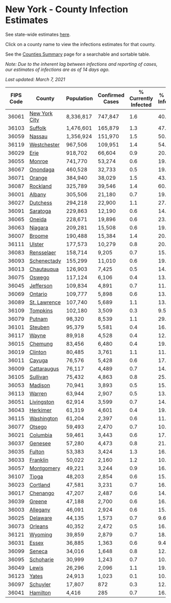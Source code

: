 # New York - County Infection Estimates

See state-wide estimates [here](/infections/us-ny).

Click on a county name to view the infections estimates for that county.

See the [Counties Summary](/infections/summary-counties) page for a searchable and sortable table.

*Note: Due to the inherent lag between infections and reporting of cases, our estimates of infections are as of 14 days ago.*

*Last updated: March 7, 2021*

|   FIPS Code |                         County |   Population |   Confirmed Cases |   % Currently Infected |   % Total Infected |
|-------------|--------------------------------|--------------|-------------------|------------------------|--------------------|
|       36061 | [New York City](new-york-city) |    8,336,817 |           747,847 |                    1.6 |               40.0 |
|       36103 |             [Suffolk](suffolk) |    1,476,601 |           165,879 |                    1.3 |               47.1 |
|       36059 |               [Nassau](nassau) |    1,356,924 |           151,970 |                    1.5 |               50.2 |
|       36119 |     [Westchester](westchester) |      967,506 |           109,951 |                    1.4 |               54.3 |
|       36029 |                   [Erie](erie) |      918,702 |            66,604 |                    0.9 |               20.7 |
|       36055 |               [Monroe](monroe) |      741,770 |            53,274 |                    0.6 |               19.3 |
|       36067 |           [Onondaga](onondaga) |      460,528 |            32,733 |                    0.5 |               19.2 |
|       36071 |               [Orange](orange) |      384,940 |            38,029 |                    1.5 |               43.1 |
|       36087 |           [Rockland](rockland) |      325,789 |            39,546 |                    1.4 |               60.9 |
|       36001 |               [Albany](albany) |      305,506 |            21,180 |                    0.7 |               19.9 |
|       36027 |           [Dutchess](dutchess) |      294,218 |            22,900 |                    1.1 |               27.5 |
|       36091 |           [Saratoga](saratoga) |      229,863 |            12,190 |                    0.6 |               14.1 |
|       36065 |               [Oneida](oneida) |      228,671 |            19,896 |                    0.6 |               23.1 |
|       36063 |             [Niagara](niagara) |      209,281 |            15,508 |                    0.6 |               19.9 |
|       36007 |               [Broome](broome) |      190,488 |            15,384 |                    1.4 |               20.4 |
|       36111 |               [Ulster](ulster) |      177,573 |            10,279 |                    0.8 |               20.0 |
|       36083 |       [Rensselaer](rensselaer) |      158,714 |             9,205 |                    0.7 |               15.5 |
|       36093 |     [Schenectady](schenectady) |      155,299 |            11,010 |                    0.6 |               19.7 |
|       36013 |       [Chautauqua](chautauqua) |      126,903 |             7,425 |                    0.5 |               14.3 |
|       36075 |               [Oswego](oswego) |      117,124 |             6,106 |                    0.4 |               13.0 |
|       36045 |         [Jefferson](jefferson) |      109,834 |             4,891 |                    0.7 |               11.1 |
|       36069 |             [Ontario](ontario) |      109,777 |             5,898 |                    0.6 |               13.8 |
|       36089 |   [St. Lawrence](st.-lawrence) |      107,740 |             5,689 |                    1.1 |               13.7 |
|       36109 |           [Tompkins](tompkins) |      102,180 |             3,509 |                    0.3 |                9.5 |
|       36079 |               [Putnam](putnam) |       98,320 |             8,539 |                    1.1 |               29.3 |
|       36101 |             [Steuben](steuben) |       95,379 |             5,581 |                    0.4 |               16.0 |
|       36117 |                 [Wayne](wayne) |       89,918 |             4,528 |                    0.4 |               12.9 |
|       36015 |             [Chemung](chemung) |       83,456 |             6,480 |                    0.4 |               19.8 |
|       36019 |             [Clinton](clinton) |       80,485 |             3,761 |                    1.1 |               11.6 |
|       36011 |               [Cayuga](cayuga) |       76,576 |             5,428 |                    0.6 |               17.7 |
|       36009 |     [Cattaraugus](cattaraugus) |       76,117 |             4,489 |                    0.7 |               14.7 |
|       36105 |           [Sullivan](sullivan) |       75,432 |             4,863 |                    0.8 |               25.4 |
|       36053 |             [Madison](madison) |       70,941 |             3,893 |                    0.5 |               15.6 |
|       36113 |               [Warren](warren) |       63,944 |             2,907 |                    0.5 |               13.0 |
|       36051 |       [Livingston](livingston) |       62,914 |             3,599 |                    0.7 |               14.7 |
|       36043 |           [Herkimer](herkimer) |       61,319 |             4,601 |                    0.4 |               19.2 |
|       36115 |       [Washington](washington) |       61,204 |             2,397 |                    0.6 |               11.2 |
|       36077 |               [Otsego](otsego) |       59,493 |             2,470 |                    0.7 |               10.6 |
|       36021 |           [Columbia](columbia) |       59,461 |             3,443 |                    0.6 |               17.1 |
|       36037 |             [Genesee](genesee) |       57,280 |             4,473 |                    0.8 |               21.0 |
|       36035 |               [Fulton](fulton) |       53,383 |             3,424 |                    1.3 |               16.5 |
|       36033 |           [Franklin](franklin) |       50,022 |             2,160 |                    1.2 |               10.3 |
|       36057 |       [Montgomery](montgomery) |       49,221 |             3,244 |                    0.9 |               16.7 |
|       36107 |                 [Tioga](tioga) |       48,203 |             2,854 |                    0.6 |               15.4 |
|       36023 |           [Cortland](cortland) |       47,581 |             3,231 |                    0.7 |               16.7 |
|       36017 |           [Chenango](chenango) |       47,207 |             2,487 |                    0.6 |               14.4 |
|       36039 |               [Greene](greene) |       47,188 |             2,700 |                    0.6 |               16.3 |
|       36003 |           [Allegany](allegany) |       46,091 |             2,924 |                    0.6 |               15.9 |
|       36025 |           [Delaware](delaware) |       44,135 |             1,573 |                    0.7 |                9.6 |
|       36073 |             [Orleans](orleans) |       40,352 |             2,472 |                    0.5 |               16.9 |
|       36121 |             [Wyoming](wyoming) |       39,859 |             2,879 |                    0.7 |               18.6 |
|       36031 |                 [Essex](essex) |       36,885 |             1,363 |                    0.6 |                9.4 |
|       36099 |               [Seneca](seneca) |       34,016 |             1,648 |                    0.8 |               12.5 |
|       36095 |         [Schoharie](schoharie) |       30,999 |             1,243 |                    0.7 |               10.5 |
|       36049 |                 [Lewis](lewis) |       26,296 |             2,096 |                    1.1 |               19.4 |
|       36123 |                 [Yates](yates) |       24,913 |             1,023 |                    0.1 |               10.5 |
|       36097 |           [Schuyler](schuyler) |       17,807 |               872 |                    0.3 |               12.3 |
|       36041 |           [Hamilton](hamilton) |        4,416 |               285 |                    0.7 |               16.2 |